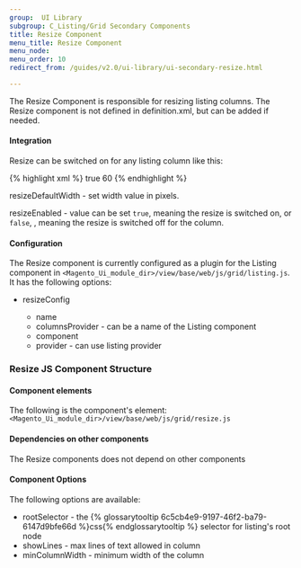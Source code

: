 ```yaml
---
group:  UI Library
subgroup: C_Listing/Grid Secondary Components
title: Resize Component
menu_title: Resize Component
menu_node:
menu_order: 10
redirect_from: /guides/v2.0/ui-library/ui-secondary-resize.html

---
```


The Resize Component is responsible for resizing listing columns. The Resize component is not defined in definition.xml, but can be added if needed.

#### Integration

Resize can be switched on for any listing column like this:

{% highlight xml %}
<column name="creation_time">
    <argument name="data" xsi:type="array">
        <item name="config" xsi:type="array">
            <item name="resizeEnabled" xsi:type="boolean">true</item>
            <item name="resizeDefaultWidth" xsi:type="string">60</item>
        </item>
    </argument>
</column>
{% endhighlight %}

resizeDefaultWidth - set width value in pixels.

resizeEnabled - value can be set `true`, meaning the resize is switched on, or `false`, , meaning the resize is switched off for the column.

#### Configuration

The Resize component is currently configured as a plugin for the Listing component in `<Magento_Ui_module_dir>/view/base/web/js/grid/listing.js`. It has the following options:

* resizeConfig

  * name
  * columnsProvider - can be a name of the Listing component
  * component
  * provider - can use listing provider

### Resize JS Component Structure

#### Component elements

The following is the component's element: `<Magento_Ui_module_dir>/view/base/web/js/grid/resize.js`

#### Dependencies on other components

The Resize components does not depend on other components

#### Component Options

The following options are available:

* rootSelector - the {% glossarytooltip 6c5cb4e9-9197-46f2-ba79-6147d9bfe66d %}css{% endglossarytooltip %} selector for listing's root node
* showLines - max lines of text allowed in column
* minColumnWidth - minimum width of the column
